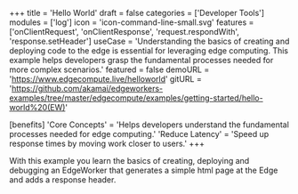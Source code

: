 +++
title = 'Hello World'
draft = false
categories = ['Developer Tools']
modules = ['log']
icon = 'icon-command-line-small.svg'
features = ['onClientRequest', 'onClientResponse', 'request.respondWith', 'response.setHeader']
useCase = 'Understanding the basics of creating and deploying code to the edge is essential for leveraging edge computing. This example helps developers grasp the fundamental processes needed for more complex scenarios.'
featured = false
demoURL = 'https://www.edgecompute.live/helloworld'
gitURL = 'https://github.com/akamai/edgeworkers-examples/tree/master/edgecompute/examples/getting-started/hello-world%20(EW)'

[benefits]
	'Core Concepts' = 'Helps developers understand the fundamental processes needed for edge computing.'
	'Reduce Latency' = 'Speed up response times by moving work closer to users.'
+++

With this example you learn the basics of creating, deploying and debugging an EdgeWorker that generates a simple html page at the Edge and adds a response header.